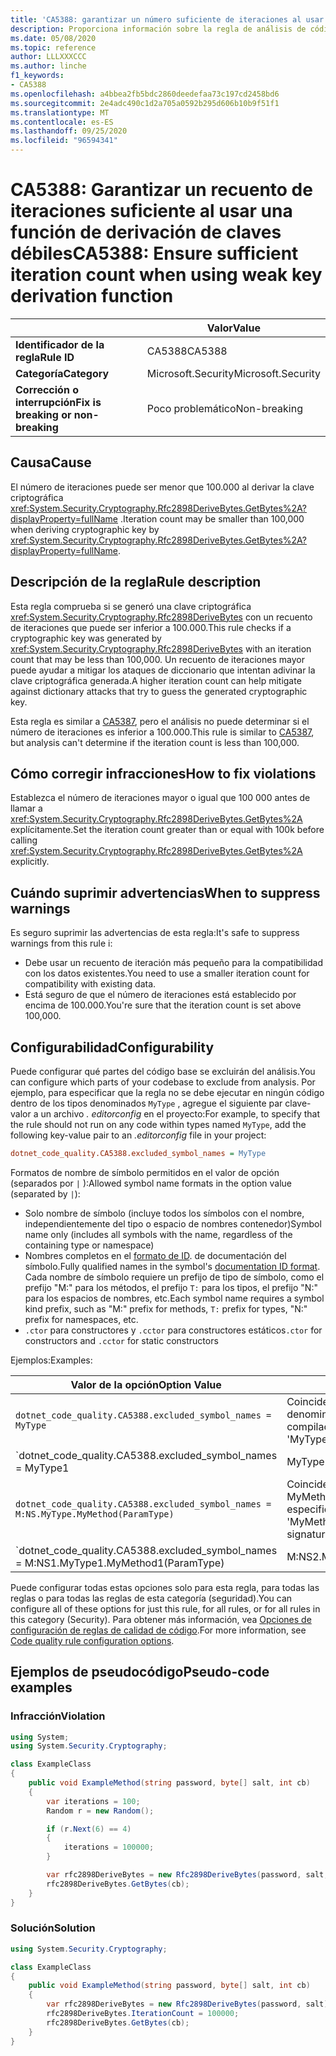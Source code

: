 ```yaml
---
title: 'CA5388: garantizar un número suficiente de iteraciones al usar la función de derivación de clave débil (análisis de código)'
description: Proporciona información sobre la regla de análisis de código CA5388, incluidas las causas, cómo corregir las infracciones y cuándo suprimirlas.
ms.date: 05/08/2020
ms.topic: reference
author: LLLXXXCCC
ms.author: linche
f1_keywords:
- CA5388
ms.openlocfilehash: a4bbea2fb5bdc2860deedefaa73c197cd2458bd6
ms.sourcegitcommit: 2e4adc490c1d2a705a0592b295d606b10b9f51f1
ms.translationtype: MT
ms.contentlocale: es-ES
ms.lasthandoff: 09/25/2020
ms.locfileid: "96594341"
---
```

# <a name="ca5388-ensure-sufficient-iteration-count-when-using-weak-key-derivation-function"></a><span data-ttu-id="532af-103">CA5388: Garantizar un recuento de iteraciones suficiente al usar una función de derivación de claves débiles</span><span class="sxs-lookup"><span data-stu-id="532af-103">CA5388: Ensure sufficient iteration count when using weak key derivation function</span></span>

| | <span data-ttu-id="532af-104">Valor</span><span class="sxs-lookup"><span data-stu-id="532af-104">Value</span></span> |
|-|-|
| <span data-ttu-id="532af-105">**Identificador de la regla**</span><span class="sxs-lookup"><span data-stu-id="532af-105">**Rule ID**</span></span> |<span data-ttu-id="532af-106">CA5388</span><span class="sxs-lookup"><span data-stu-id="532af-106">CA5388</span></span>|
| <span data-ttu-id="532af-107">**Categoría**</span><span class="sxs-lookup"><span data-stu-id="532af-107">**Category**</span></span> |<span data-ttu-id="532af-108">Microsoft.Security</span><span class="sxs-lookup"><span data-stu-id="532af-108">Microsoft.Security</span></span>|
| <span data-ttu-id="532af-109">**Corrección o interrupción**</span><span class="sxs-lookup"><span data-stu-id="532af-109">**Fix is breaking or non-breaking**</span></span> |<span data-ttu-id="532af-110">Poco problemático</span><span class="sxs-lookup"><span data-stu-id="532af-110">Non-breaking</span></span>|

## <a name="cause"></a><span data-ttu-id="532af-111">Causa</span><span class="sxs-lookup"><span data-stu-id="532af-111">Cause</span></span>

<span data-ttu-id="532af-112">El número de iteraciones puede ser menor que 100.000 al derivar la clave criptográfica <xref:System.Security.Cryptography.Rfc2898DeriveBytes.GetBytes%2A?displayProperty=fullName> .</span><span class="sxs-lookup"><span data-stu-id="532af-112">Iteration count may be smaller than 100,000 when deriving cryptographic key by <xref:System.Security.Cryptography.Rfc2898DeriveBytes.GetBytes%2A?displayProperty=fullName>.</span></span>

## <a name="rule-description"></a><span data-ttu-id="532af-113">Descripción de la regla</span><span class="sxs-lookup"><span data-stu-id="532af-113">Rule description</span></span>

<span data-ttu-id="532af-114">Esta regla comprueba si se generó una clave criptográfica <xref:System.Security.Cryptography.Rfc2898DeriveBytes> con un recuento de iteraciones que puede ser inferior a 100.000.</span><span class="sxs-lookup"><span data-stu-id="532af-114">This rule checks if a cryptographic key was generated by <xref:System.Security.Cryptography.Rfc2898DeriveBytes> with an iteration count that may be less than 100,000.</span></span> <span data-ttu-id="532af-115">Un recuento de iteraciones mayor puede ayudar a mitigar los ataques de diccionario que intentan adivinar la clave criptográfica generada.</span><span class="sxs-lookup"><span data-stu-id="532af-115">A higher iteration count can help mitigate against dictionary attacks that try to guess the generated cryptographic key.</span></span>

<span data-ttu-id="532af-116">Esta regla es similar a [CA5387](ca5387.md), pero el análisis no puede determinar si el número de iteraciones es inferior a 100.000.</span><span class="sxs-lookup"><span data-stu-id="532af-116">This rule is similar to [CA5387](ca5387.md), but analysis can't determine if the iteration count is less than 100,000.</span></span>

## <a name="how-to-fix-violations"></a><span data-ttu-id="532af-117">Cómo corregir infracciones</span><span class="sxs-lookup"><span data-stu-id="532af-117">How to fix violations</span></span>

<span data-ttu-id="532af-118">Establezca el número de iteraciones mayor o igual que 100 000 antes de llamar a <xref:System.Security.Cryptography.Rfc2898DeriveBytes.GetBytes%2A> explícitamente.</span><span class="sxs-lookup"><span data-stu-id="532af-118">Set the iteration count greater than or equal with 100k before calling <xref:System.Security.Cryptography.Rfc2898DeriveBytes.GetBytes%2A> explicitly.</span></span>

## <a name="when-to-suppress-warnings"></a><span data-ttu-id="532af-119">Cuándo suprimir advertencias</span><span class="sxs-lookup"><span data-stu-id="532af-119">When to suppress warnings</span></span>

<span data-ttu-id="532af-120">Es seguro suprimir las advertencias de esta regla:</span><span class="sxs-lookup"><span data-stu-id="532af-120">It's safe to suppress warnings from this rule i:</span></span>

- <span data-ttu-id="532af-121">Debe usar un recuento de iteración más pequeño para la compatibilidad con los datos existentes.</span><span class="sxs-lookup"><span data-stu-id="532af-121">You need to use a smaller iteration count for compatibility with existing data.</span></span>
- <span data-ttu-id="532af-122">Está seguro de que el número de iteraciones está establecido por encima de 100.000.</span><span class="sxs-lookup"><span data-stu-id="532af-122">You're sure that the iteration count is set above 100,000.</span></span>

## <a name="configurability"></a><span data-ttu-id="532af-123">Configurabilidad</span><span class="sxs-lookup"><span data-stu-id="532af-123">Configurability</span></span>

<span data-ttu-id="532af-124">Puede configurar qué partes del código base se excluirán del análisis.</span><span class="sxs-lookup"><span data-stu-id="532af-124">You can configure which parts of your codebase to exclude from analysis.</span></span> <span data-ttu-id="532af-125">Por ejemplo, para especificar que la regla no se debe ejecutar en ningún código dentro de los tipos denominados `MyType` , agregue el siguiente par clave-valor a un archivo *. editorconfig* en el proyecto:</span><span class="sxs-lookup"><span data-stu-id="532af-125">For example, to specify that the rule should not run on any code within types named `MyType`, add the following key-value pair to an *.editorconfig* file in your project:</span></span>

```ini
dotnet_code_quality.CA5388.excluded_symbol_names = MyType
```

<span data-ttu-id="532af-126">Formatos de nombre de símbolo permitidos en el valor de opción (separados por `|` ):</span><span class="sxs-lookup"><span data-stu-id="532af-126">Allowed symbol name formats in the option value (separated by `|`):</span></span>

- <span data-ttu-id="532af-127">Solo nombre de símbolo (incluye todos los símbolos con el nombre, independientemente del tipo o espacio de nombres contenedor)</span><span class="sxs-lookup"><span data-stu-id="532af-127">Symbol name only (includes all symbols with the name, regardless of the containing type or namespace)</span></span>
- <span data-ttu-id="532af-128">Nombres completos en el [formato de ID](https://github.com/dotnet/csharplang/blob/master/spec/documentation-comments.md#id-string-format). de documentación del símbolo.</span><span class="sxs-lookup"><span data-stu-id="532af-128">Fully qualified names in the symbol's [documentation ID format](https://github.com/dotnet/csharplang/blob/master/spec/documentation-comments.md#id-string-format).</span></span> <span data-ttu-id="532af-129">Cada nombre de símbolo requiere un prefijo de tipo de símbolo, como el prefijo "M:" para los métodos, el prefijo `T:` para los tipos, el prefijo "N:" para los espacios de nombres, etc.</span><span class="sxs-lookup"><span data-stu-id="532af-129">Each symbol name requires a symbol kind prefix, such as "M:" prefix for methods, `T:` prefix for types, "N:" prefix for namespaces, etc.</span></span>
- <span data-ttu-id="532af-130">`.ctor` para constructores y `.cctor` para constructores estáticos</span><span class="sxs-lookup"><span data-stu-id="532af-130">`.ctor` for constructors and `.cctor` for static constructors</span></span>

<span data-ttu-id="532af-131">Ejemplos:</span><span class="sxs-lookup"><span data-stu-id="532af-131">Examples:</span></span>

| <span data-ttu-id="532af-132">Valor de la opción</span><span class="sxs-lookup"><span data-stu-id="532af-132">Option Value</span></span> | <span data-ttu-id="532af-133">Resumen</span><span class="sxs-lookup"><span data-stu-id="532af-133">Summary</span></span> |
| --- | --- |
|`dotnet_code_quality.CA5388.excluded_symbol_names = MyType` | <span data-ttu-id="532af-134">Coincide con todos los símbolos denominados ' altype ' en la compilación</span><span class="sxs-lookup"><span data-stu-id="532af-134">Matches all symbols named 'MyType' in the compilation</span></span>
|`dotnet_code_quality.CA5388.excluded_symbol_names = MyType1|MyType2` | <span data-ttu-id="532af-135">Coincide con todos los símbolos denominados ' MyType1 ' o ' MyType2 ' en la compilación</span><span class="sxs-lookup"><span data-stu-id="532af-135">Matches all symbols named either 'MyType1' or 'MyType2' in the compilation</span></span>
|`dotnet_code_quality.CA5388.excluded_symbol_names = M:NS.MyType.MyMethod(ParamType)` | <span data-ttu-id="532af-136">Coincide con el método específico ' MyMethod ' con la firma completa especificada</span><span class="sxs-lookup"><span data-stu-id="532af-136">Matches specific method 'MyMethod' with given fully qualified signature</span></span>
|`dotnet_code_quality.CA5388.excluded_symbol_names = M:NS1.MyType1.MyMethod1(ParamType)|M:NS2.MyType2.MyMethod2(ParamType)` | <span data-ttu-id="532af-137">Coincide con los métodos específicos ' MyMethod1 ' y ' MyMethod2 ' con la firma completa correspondiente</span><span class="sxs-lookup"><span data-stu-id="532af-137">Matches specific methods 'MyMethod1' and 'MyMethod2' with respective fully qualified signature</span></span>

<span data-ttu-id="532af-138">Puede configurar todas estas opciones solo para esta regla, para todas las reglas o para todas las reglas de esta categoría (seguridad).</span><span class="sxs-lookup"><span data-stu-id="532af-138">You can configure all of these options for just this rule, for all rules, or for all rules in this category (Security).</span></span> <span data-ttu-id="532af-139">Para obtener más información, vea [Opciones de configuración de reglas de calidad de código](../code-quality-rule-options.md).</span><span class="sxs-lookup"><span data-stu-id="532af-139">For more information, see [Code quality rule configuration options](../code-quality-rule-options.md).</span></span>

## <a name="pseudo-code-examples"></a><span data-ttu-id="532af-140">Ejemplos de pseudocódigo</span><span class="sxs-lookup"><span data-stu-id="532af-140">Pseudo-code examples</span></span>

### <a name="violation"></a><span data-ttu-id="532af-141">Infracción</span><span class="sxs-lookup"><span data-stu-id="532af-141">Violation</span></span>

```csharp
using System;
using System.Security.Cryptography;

class ExampleClass
{
    public void ExampleMethod(string password, byte[] salt, int cb)
    {
        var iterations = 100;
        Random r = new Random();

        if (r.Next(6) == 4)
        {
            iterations = 100000;
        }

        var rfc2898DeriveBytes = new Rfc2898DeriveBytes(password, salt, iterations);
        rfc2898DeriveBytes.GetBytes(cb);
    }
}
```

### <a name="solution"></a><span data-ttu-id="532af-142">Solución</span><span class="sxs-lookup"><span data-stu-id="532af-142">Solution</span></span>

```csharp
using System.Security.Cryptography;

class ExampleClass
{
    public void ExampleMethod(string password, byte[] salt, int cb)
    {
        var rfc2898DeriveBytes = new Rfc2898DeriveBytes(password, salt);
        rfc2898DeriveBytes.IterationCount = 100000;
        rfc2898DeriveBytes.GetBytes(cb);
    }
}
```
